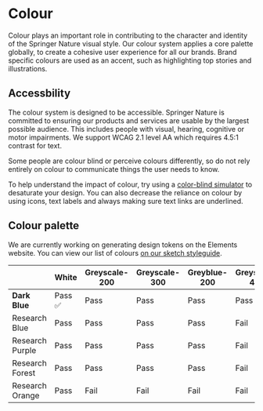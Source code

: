 # Colour

Colour plays an important role in contributing to the character and identity of the Springer Nature visual style. Our colour system applies a core palette globally, to create a cohesive user experience for all our brands. Brand specific colours are used as an accent, such as highlighting top stories and illustrations.

## Accessbility
The colour system is designed to be accessible. Springer Nature is committed to ensuring our products and services are usable by the largest possible audience. This includes people with visual, hearing, cognitive or motor impairments. We support WCAG 2.1 level AA which requires 4.5:1 contrast for text.


Some people are colour blind or perceive colours differently, so do not rely entirely on colour to communicate things the user needs to know. 

To help understand the impact of colour, try using a [color-blind simulator](https://colororacle.org/) to desaturate your design. You can also decrease the reliance on colour by using icons, text labels and always making sure text links are underlined.


## Colour palette
We are currently working on generating design tokens on the Elements website. You can view our list of colours [on our sketch styleguide](https://www.sketch.com/s/fa9c2fc9-a179-43f0-b21e-9562c9c17c0c/a/Ompxge8).


|                 | White | Greyscale-200 | Greyscale-300 | Greyblue-200 | Greyscale-400 | Greyblue-300 | Greyscale-500 |
| --------------- | ----- | ------------- | ------------- | ------------ | ------------- | ------------ | ------------- |
| **Dark Blue**   | Pass ✅  | Pass          | Pass          | Pass         | Pass          | Pass         | Pass          |
| Research Blue   | Pass  | Pass          | Pass          | Pass         | Fail          | Fail         | Fail          |
| Research Purple | Pass  | Pass          | Pass          | Pass         | Fail          | Fail         | Fail          |
| Research Forest | Pass  | Pass          | Pass          | Pass         | Fail          | Fail         | Fail          |
| Research Orange | Pass  | Fail          | Fail          | Fail         | Fail          | Fail         | Fail          |
